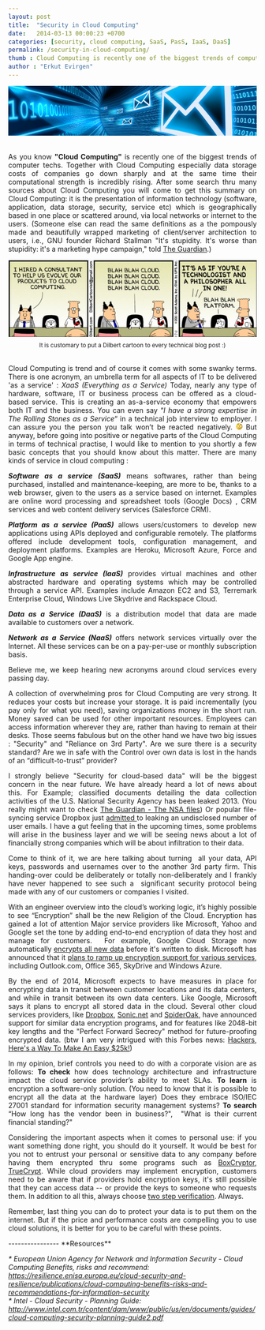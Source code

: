 ```yaml
---
layout: post
title:  "Security in Cloud Computing"
date:   2014-03-13 00:00:23 +0700
categories: [security, cloud computing, SaaS, PasS, IaaS, DaaS]
permalink: /security-in-cloud-computing/
thumb : Cloud Computing is recently one of the biggest trends of computer techs that comes with some swanky terms. I strongly believe "Security for cloud-based data" will be the biggest concern in the near future.
author : "Erkut Evirgen"
---
```

<img src="/static/img/security.png">
<br /><br />
<p style="text-align: justify;">As you know <strong>"Cloud Computing"</strong> is recently one of the biggest trends of computer techs. Together with Cloud Computing especially data storage costs of companies go down sharply and at the same time their computational strength is incredibly rising. After some search thru many sources about Cloud Computing you will come to get this summary on Cloud Computing: it is the presentation of information technology (software, application, data storage, security, service etc) which is geographically based in one place or scattered around, via local networks or internet to the users. (Someone else can read the same definitions as a the pompously made and beautifully wrapped marketing of client/server architection to users, i.e., GNU founder Richard Stallman "It's stupidity. It's worse than stupidity: it's a marketing hype campaign," told <a title="The Guardian" href="http://www.theguardian.com/technology/2008/sep/29/cloud.computing.richard.stallman" target="_blank">The Guardian</a>.)</p>
<center><img src="/static/img/dilbert_cloud_computing.jpg" /></center>
<center><sub>It is customary to put a Dilbert cartoon to every technical blog post :) </sub></center>

<p style="text-align: justify;"><br />Cloud Computing is trend and of course it comes with some swanky terms. There is one acronym, an umbrella term for all aspects of IT to be delivered 'as a service' : <em>XaaS (Everything as a Service)</em> Today, nearly any type of hardware, software, IT or business process can be offered as a cloud-based service.
This is creating an as-a-service economy that empowers both IT and the business.
You can even say “<em>I have a strong expertise in The Rolling Stones as a Service</em>“ in a technical job interview to employer. I can assure you the person you talk won’t be reacted negatively. <img width="2.5%" src="/static/img/face2.gif-c200"> But anyway, before going into positive or negative parts of the Cloud Computing in terms of technical practise, I would like to mention to you shortly a few basic concepts that you should know about this matter.
There are many kinds of service in cloud computing :</p>

<p style="text-align: justify;"><em><b>Software as a service (SaaS)</b></em> means softwares, rather than being purchased, installed and maintenance-keeping, are more to be, thanks to a web browser, given to the users as a service based on internet. Examples are online word processing and spreadsheet tools (Google Docs) , CRM services and web content delivery services (Salesforce CRM).</p>
<p style="text-align: justify;"><em><b>Platform as a service (PaaS)</b></em> allows users/customers to develop new applications using APIs deployed and configurable remotely. The platforms offered include development tools, configuration management, and deployment platforms. Examples are Heroku, Microsoft Azure, Force and Google App engine.</p>
<p style="text-align: justify;"><em><b>Infrastructure as service (IaaS)</b></em> provides virtual machines and other abstracted hardware and operating systems which may be controlled through a service API. Examples include Amazon EC2 and S3, Terremark Enterprise Cloud, Windows Live Skydrive and Rackspace Cloud.</p>
<p style="text-align: justify;"><em><b>Data as a Service (DaaS)</b></em> is a distribution model that data are made available to customers over a network.</p>
<p style="text-align: justify;"><em><b>Network as a Service (NaaS)</b></em> offers network services virtually over the Internet. All these services can be on a pay-per-use or monthly subscription basis.</p>
<p style="text-align: justify;">Believe me, we keep hearing new acronyms around cloud services every passing day.</p>
<p style="text-align: justify;">A collection of overwhelming pros for Cloud Computing are very strong. It reduces your costs but increase your storage. It is paid incrementally (you pay only for what you need), saving organizations money in the short run. Money saved can be used for other important resources. Employees can access information wherever they are, rather than having to remain at their desks. Those seems fabulous but on the other hand we have two big issues : "Security" and "Reliance on 3rd Party". Are we sure there is a security standard? Are we in safe with the Control over own data is lost in the hands of an “difficult-to-trust” provider?</p>
<p style="text-align: justify;">I strongly believe "Security for cloud-based data" will be the biggest concern in the near future. We have already heard a lot of news about this. For Example; classified documents detailing the data collection activities of the U.S. National Security Agency has been leaked 2013. (You really might want to check <a title="The Guardian - The NSA files" href="http://www.theguardian.com/world/the-nsa-files" target="_blank">The Guardian - The NSA files</a>) Or popular file-syncing service Dropbox just <a title="Dropbox Reports User Accounts Were Hijacked, Adds New Security Features" href="http://techcrunch.com/2012/07/31/dropbox-admits-user-accounts-were-hijacked-adds-new-security-features/" target="_blank">admitted </a>to leaking an undisclosed number of user emails. I have a gut feeling that in the upcoming times, some problems will arise in the business layer and we will be seeing news about a lot of financially strong companies which will be about infiltration to their data.</p>
<p style="text-align: justify;">Come to think of it, we are here talking about turning  all your data, API keys, passwords and usernames over to the another 3rd party firm. This handing-over could be deliberately or totally non-deliberately and I frankly have never happened to see such a  significant security protocol being made with any of our customers or companies I visited.</p>
<p style="text-align: justify;">With an engineer overview into the cloud’s working logic, it’s highly possible to see “Encryption” shall be the new Religion of the Cloud. Encryption has gained a lot of attention Major service providers like Microsoft, Yahoo and Google set the tone by adding end-to-end encryption of data they host and manage for customers.  For example, Google Cloud Storage now automatically <a title="Google Cloud Storage now provides server-side encryption" href="http://googlecloudplatform.blogspot.in/2013/08/google-cloud-storage-now-provides.html" target="_blank">encrypts all new data</a> before it's written to disk. Microsoft has announced that it <a title="Microsoft, suspecting NSA spying, to ramp up efforts to encrypt its Internet traffic" href="http://www.washingtonpost.com/business/technology/microsoft-suspecting-nsa-spying-to-ramp-up-efforts-to-encrypt-its-internet-traffic/2013/11/26/44236b48-56a9-11e3-8304-caf30787c0a9_story.html" target="_blank">plans to ramp up encryption support for various services</a>, including Outlook.com, Office 365, SkyDrive and Windows Azure.</p>
<p style="text-align: justify;">By the end of 2014, Microsoft expects to have measures in place for encrypting data in transit between customer locations and its data centers, and while in transit between its own data centers. Like Google, Microsoft says it plans to encrypt all stored data in the cloud. Several other cloud services providers, like <a title="DropBox" href="http://www.dropbox.com" target="_blank">Dropbox</a>, <a title="Sonic.Net" href="http://sonic.net/" target="_blank">Sonic.net</a> and <a title="SpiderOak" href="https://spideroak.com" target="_blank">SpiderOak</a>, have announced support for similar data encryption programs, and for features like 2048-bit key lengths and the "Perfect Forward Secrecy" method for future-proofing encrypted data. (btw I am very intrigued with this Forbes news: <a title="Hackers, Here's a Way To Make An Easy $25k!" href="http://www.forbes.com/sites/benkepes/2013/12/19/hackers-heres-a-way-to-make-an-easy-25k/" target="_blank">Hackers, Here's a Way To Make An Easy $25k!</a>)</p>
<p style="text-align: justify;">In my opinion, brief controls you need to do with a corporate vision are as follows: <b>To check</b> how does technology architecture and infrastructure impact the cloud service provider’s ability to meet SLAs. <b>To learn</b> is encryption a software-only solution. (You need to know that it is possible to encrypt all the data at the hardware layer) Does they embrace ISO/IEC 27001 standard for information security management systems? <b>To search</b> “How long has the vendor been in business?",  "What is their current financial standing?"</p>
<p style="text-align: justify;">Considering the important aspects when it comes to personal use: if you want something done right, you should do it yourself. It would be best for you not to entrust your personal or sensitive data to any company before having them encrypted thru some programs such as <a title="boxCryptor" href="https://www.boxcryptor.com" target="_blank">BoxCryptor</a>, <a title="TrueCrypt" href="http://www.truecrypt.org/" target="_blank">TrueCrypt</a>. While cloud providers may implement encryption, customers need to be aware that if providers hold encryption keys, it's still possible that they can access data -- or provide the keys to someone who requests them. In addition to all this, always choose <a title="Two Step Verification" href="http://en.wikipedia.org/wiki/Two-step_verification">two step verification</a>. Always.</p>
<p style="text-align: justify;">Remember, last thing you can do to protect your data is to put them on the internet. But if the price and performance costs are compelling you to use cloud solutions, it is better for you to be careful with these points.</p>
----------------
**Resources**

<p style="text-align: left;">
<em>* European Union Agency for Network and Information Security - Cloud Computing Benefits, risks and recommend:</em>
<em><a href="https://resilience.enisa.europa.eu/cloud-security-and-resilience/publications/cloud-computing-benefits-risks-and-recommendations-for-information-security" target="_blank">https://resilience.enisa.europa.eu/cloud-security-and-resilience/publications/cloud-computing-benefits-risks-and-recommendations-for-information-security</a></em>
<br />
<em>* Intel - Cloud Security - Planning Guide:</em>
<em><a href="http://www.intel.com.tr/content/dam/www/public/us/en/documents/guides/cloud-computing-security-planning-guide2.pdf" target="_blank">http://www.intel.com.tr/content/dam/www/public/us/en/documents/guides/cloud-computing-security-planning-guide2.pdf</a></em>
</p>
